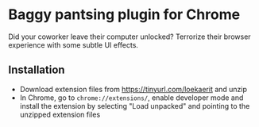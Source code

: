 # Baggy pantsing plugin for Chrome

Did your coworker leave their computer unlocked? Terrorize their browser experience with some subtle UI effects.

## Installation
* Download extension files from https://tinyurl.com/loekaerit and unzip
* In Chrome, go to `chrome://extensions/`, enable developer mode and install the extension by selecting "Load unpacked" and pointing to the unzipped extension files
